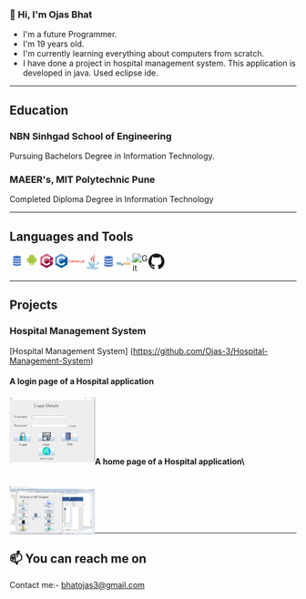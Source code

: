 ### 👋 Hi, I'm Ojas Bhat
- I'm a future Programmer.
- I'm 19 years old.
- I'm currently learning everything about computers from scratch.
- I have done a project in hospital management system. This application is developed in java. Used eclipse ide.

---

## Education
### NBN Sinhgad School of Engineering
Pursuing Bachelors Degree in Information Technology.

### MAEER's, MIT Polytechnic Pune
Completed Diploma Degree in Information Technology

---

## Languages and Tools
[<img align="left" alt="SQL" width="26px" src="https://raw.githubusercontent.com/github/explore/80688e429a7d4ef2fca1e82350fe8e3517d3494git d/topics/sql/sql.png" />][SQL]

[<img align="left" alt="android" width="26px" src="https://raw.githubusercontent.com/devicons/devicon/master/icons/android/android-original-wordmark.svg" />][android]

[<img align="left" alt="c++" width="26px" src="https://raw.githubusercontent.com/devicons/devicon/master/icons/cplusplus/cplusplus-original.svg" />][c++]

[<img align="left" alt="c" width="26px" src="https://raw.githubusercontent.com/devicons/devicon/master/icons/c/c-original.svg" />][c]

[<img align="left" alt="oracle" width="28px" src="https://raw.githubusercontent.com/devicons/devicon/master/icons/oracle/oracle-original.svg" />][oracle]

[<img align="left" alt="Java" width="28px" src="https://raw.githubusercontent.com/devicons/devicon/master/icons/java/java-original.svg" />][Java]

[<img align="left" alt="SQL" width="28px" src="https://raw.githubusercontent.com/github/explore/80688e429a7d4ef2fca1e82350fe8e3517d3494d/topics/sql/sql.png" />][SQL]

[<img align="left" alt="MySQL" width="28px" src="https://raw.githubusercontent.com/devicons/devicon/master/icons/mysql/mysql-original-wordmark.svg" />][MySQL]

[<img align="left" alt="Git" width="28px" src="https://www.vectorlogo.zone/logos/git-scm/git-scm-icon.svg" />][Git]

[<img align="left" alt="GitHub" width="28px" src="https://raw.githubusercontent.com/github/explore/78df643247d429f6cc873026c0622819ad797942/topics/github/github.png" />][GitHub]

<br>
</br>

---

## Projects
### Hospital Management System
[Hospital Management System] (https://github.com/Ojas-3/Hospital-Management-System)
#### A login page of a Hospital application

<img align="left" alt="Hospital | Screenshot 1" width="150px" src="https://raw.githubusercontent.com/Ojas-3/Ojas-3/main/Ojas-3/Ojas-3/images/login.png" /><br><br><br><br />
$~~~~~~~~~~~$
#### A home page of a Hospital application\

<br><img align="left" alt="Hospital | Screenshot 2" width="150px" src="https://raw.githubusercontent.com/Ojas-3/Ojas-3/main/Ojas-3/Ojas-3/images/home.png" /><br><br><br><br>

---

## 📫 You can reach me on
Contact me:-
bhatojas3@gmail.com


[GitHub]: https://github.com/Ojas-3/
[Git]: https://git-scm.com/
[MySQL]: https://www.mysql.com/
[SQL]: https://www.mysql.com/
[Java]: https://www.javascript.com/
[android]: https://developer.android.com/studio
[c]: https://www.javatpoint.com/c-programming-language-tutorial
[oracle]: https://www.oracle.com/in/index.html
[c++]: https://www.w3schools.com/CPP/default.asp
